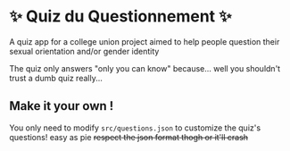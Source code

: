 # ✨ Quiz du Questionnement ✨

A quiz app for a college union project aimed to help people question their sexual orientation and/or gender identity

The quiz only answers "only you can know" because... well you shouldn't trust a dumb quiz really...

## Make it your own !

You only need to modify `src/questions.json` to customize the quiz's questions! easy as pie ~~respect the json format thogh or it'll crash~~
